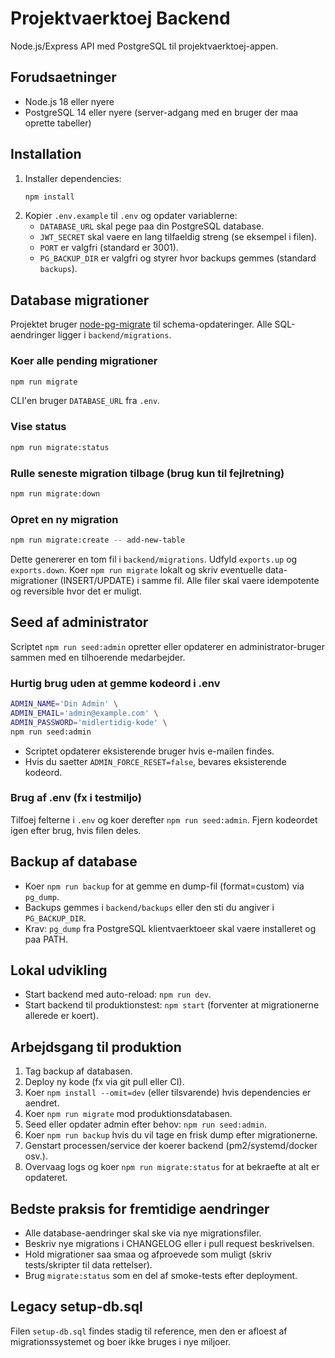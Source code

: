 ﻿# Projektvaerktoej Backend

Node.js/Express API med PostgreSQL til projektvaerktoej-appen.

## Forudsaetninger
- Node.js 18 eller nyere
- PostgreSQL 14 eller nyere (server-adgang med en bruger der maa oprette tabeller)

## Installation
1. Installer dependencies:
   ```bash
   npm install
   ```
2. Kopier `.env.example` til `.env` og opdater variablerne:
   - `DATABASE_URL` skal pege paa din PostgreSQL database.
   - `JWT_SECRET` skal vaere en lang tilfaeldig streng (se eksempel i filen).
   - `PORT` er valgfri (standard er 3001).
   - `PG_BACKUP_DIR` er valgfri og styrer hvor backups gemmes (standard `backups`).

## Database migrationer
Projektet bruger [node-pg-migrate](https://salsita.github.io/node-pg-migrate/) til schema-opdateringer. Alle SQL-aendringer ligger i `backend/migrations`.

### Koer alle pending migrationer
```bash
npm run migrate
```
CLI'en bruger `DATABASE_URL` fra `.env`.

### Vise status
```bash
npm run migrate:status
```

### Rulle seneste migration tilbage (brug kun til fejlretning)
```bash
npm run migrate:down
```

### Opret en ny migration
```bash
npm run migrate:create -- add-new-table
```
Dette genererer en tom fil i `backend/migrations`. Udfyld `exports.up` og `exports.down`. Koer `npm run migrate` lokalt og skriv eventuelle data-migrationer (INSERT/UPDATE) i samme fil. Alle filer skal vaere idempotente og reversible hvor det er muligt.

## Seed af administrator
Scriptet `npm run seed:admin` opretter eller opdaterer en administrator-bruger sammen med en tilhoerende medarbejder.

### Hurtig brug uden at gemme kodeord i .env
```bash
ADMIN_NAME='Din Admin' \
ADMIN_EMAIL='admin@example.com' \
ADMIN_PASSWORD='midlertidig-kode' \
npm run seed:admin
```
- Scriptet opdaterer eksisterende bruger hvis e-mailen findes.
- Hvis du saetter `ADMIN_FORCE_RESET=false`, bevares eksisterende kodeord.

### Brug af .env (fx i testmiljo)
Tilfoej felterne i `.env` og koer derefter `npm run seed:admin`. Fjern kodeordet igen efter brug, hvis filen deles.

## Backup af database
- Koer `npm run backup` for at gemme en dump-fil (format=custom) via `pg_dump`.
- Backups gemmes i `backend/backups` eller den sti du angiver i `PG_BACKUP_DIR`.
- Krav: `pg_dump` fra PostgreSQL klientvaerktoeer skal vaere installeret og paa PATH.

## Lokal udvikling
- Start backend med auto-reload: `npm run dev`.
- Start backend til produktionstest: `npm start` (forventer at migrationerne allerede er koert).

## Arbejdsgang til produktion
1. Tag backup af databasen.
2. Deploy ny kode (fx via git pull eller CI).
3. Koer `npm install --omit=dev` (eller tilsvarende) hvis dependencies er aendret.
4. Koer `npm run migrate` mod produktionsdatabasen.
5. Seed eller opdater admin efter behov: `npm run seed:admin`.
6. Koer `npm run backup` hvis du vil tage en frisk dump efter migrationerne.
7. Genstart processen/service der koerer backend (pm2/systemd/docker osv.).
8. Overvaag logs og koer `npm run migrate:status` for at bekraefte at alt er opdateret.

## Bedste praksis for fremtidige aendringer
- Alle database-aendringer skal ske via nye migrationsfiler.
- Beskriv nye migrations i CHANGELOG eller i pull request beskrivelsen.
- Hold migrationer saa smaa og afproevede som muligt (skriv tests/skripter til data rettelser).
- Brug `migrate:status` som en del af smoke-tests efter deployment.

## Legacy setup-db.sql
Filen `setup-db.sql` findes stadig til reference, men den er afloest af migrationssystemet og boer ikke bruges i nye miljoer.
